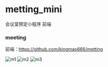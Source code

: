 # metting_mini

会议室预定小程序 前端

### meeting
前端：https://github.com/kingmao666/metting

![m1](https://user-images.githubusercontent.com/38786646/113962913-38f5a280-985b-11eb-8252-3c430488be16.jpg)
![m2](https://user-images.githubusercontent.com/38786646/113962918-3abf6600-985b-11eb-9120-d507330cc9e6.jpg)
![m3](https://user-images.githubusercontent.com/38786646/113962923-3c892980-985b-11eb-9b6f-f74c0c987996.jpg)
